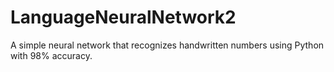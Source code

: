 # LanguageNeuralNetwork2
 A simple neural network that recognizes handwritten numbers using Python with 98% accuracy.
